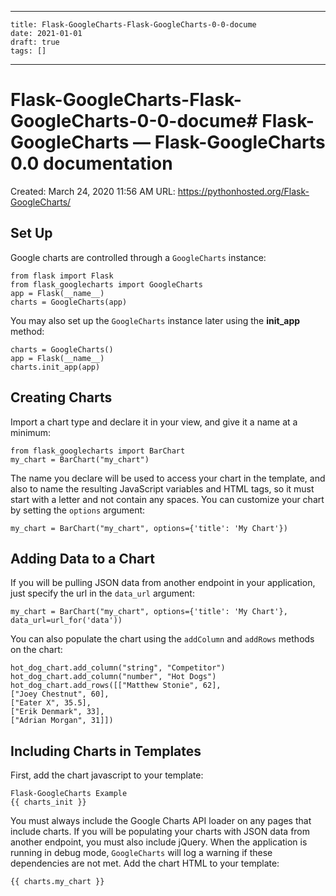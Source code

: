 
---
    title: Flask-GoogleCharts-Flask-GoogleCharts-0-0-docume
    date: 2021-01-01    
    draft: true
    tags: []
---
# Flask-GoogleCharts-Flask-GoogleCharts-0-0-docume# Flask-GoogleCharts — Flask-GoogleCharts 0.0 documentation
Created: March 24, 2020 11:56 AM
URL: https://pythonhosted.org/Flask-GoogleCharts/
## Set Up
Google charts are controlled through a `GoogleCharts` instance:
```
from flask import Flask
from flask_googlecharts import GoogleCharts
app = Flask(__name__)
charts = GoogleCharts(app)
```
You may also set up the `GoogleCharts` instance later using the **init_app** method:
```
charts = GoogleCharts()
app = Flask(__name__)
charts.init_app(app)
```
## Creating Charts
Import a chart type and declare it in your view, and give it a name at a minimum:
```
from flask_googlecharts import BarChart
my_chart = BarChart("my_chart")
```
The name you declare will be used to access your chart in the template, and also to name the resulting JavaScript variables and HTML tags, so it must start with a letter and not contain any spaces.
You can customize your chart by setting the `options` argument:
```
my_chart = BarChart("my_chart", options={'title': 'My Chart'})
```
## Adding Data to a Chart
If you will be pulling JSON data from another endpoint in your application, just specify the url in the `data_url` argument:
```
my_chart = BarChart("my_chart", options={'title': 'My Chart'}, data_url=url_for('data'))
```
You can also populate the chart using the `addColumn` and `addRows` methods on the chart:
```
hot_dog_chart.add_column("string", "Competitor")
hot_dog_chart.add_column("number", "Hot Dogs")
hot_dog_chart.add_rows([["Matthew Stonie", 62],
["Joey Chestnut", 60],
["Eater X", 35.5],
["Erik Denmark", 33],
["Adrian Morgan", 31]])
```
## Including Charts in Templates
First, add the chart javascript to your template:
```
Flask-GoogleCharts Example
{{ charts_init }}
```
You must always include the Google Charts API loader on any pages that include charts.
If you will be populating your charts with JSON data from another endpoint, you must also include jQuery.
When the application is running in debug mode, `GoogleCharts` will log a warning if these dependencies are not met.
Add the chart HTML to your template:
```
{{ charts.my_chart }}
```
